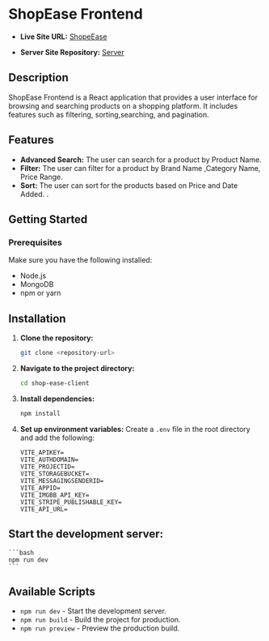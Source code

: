 # ShopEase Frontend

- **Live Site URL:** [ShopeEase]()

- **Server Site Repository:** [Server]()

## Description
ShopEase Frontend is a React application that provides a user interface for browsing and searching products on a shopping platform. It includes features such as filtering, sorting,searching, and pagination.


## Features
- **Advanced Search:**  The user can search for a product by Product Name.
- **Filter:**  The user can filter for a product by Brand Name ,Category Name, Price Range.
- **Sort:**  The user can sort for the products based on Price and Date Added.
.

## Getting Started


### Prerequisites

Make sure you have the following installed:

- Node.js
- MongoDB
- npm or yarn

## Installation

1. **Clone the repository:**
    ```bash
    git clone <repository-url>
    ```

2. **Navigate to the project directory:**
    ```bash
    cd shop-ease-client
    ```

3. **Install dependencies:**
    ```bash
    npm install
    ```

4. **Set up environment variables:**
    Create a `.env` file in the root directory and add the following:
    ```env
    VITE_APIKEY=
    VITE_AUTHDOMAIN=
    VITE_PROJECTID=
    VITE_STORAGEBUCKET=
    VITE_MESSAGINGSENDERID=
    VITE_APPID=
    VITE_IMGBB_API_KEY=
    VITE_STRIPE_PUBLISHABLE_KEY=
    VITE_API_URL=
    ```

## **Start the development server:**
    ```bash
    npm run dev
    ```

## Available Scripts

- `npm run dev` - Start the development server.
- `npm run build` - Build the project for production.
- `npm run preview` - Preview the production build.
